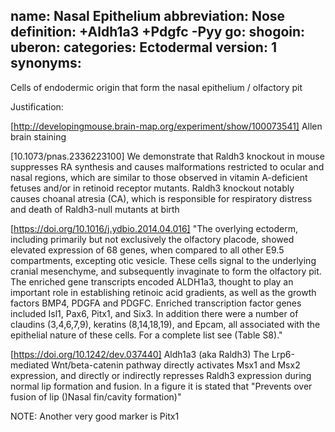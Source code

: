 name: Nasal Epithelium
abbreviation: Nose
definition: +Aldh1a3 +Pdgfc -Pyy
go:
shogoin: 
uberon: 
categories: Ectodermal
version: 1
synonyms:
---

Cells of endodermic origin that form the nasal epithelium / olfactory pit

Justification:

[http://developingmouse.brain-map.org/experiment/show/100073541] Allen brain staining

[10.1073/pnas.2336223100] We demonstrate that Raldh3 knockout in mouse suppresses RA synthesis and causes malformations restricted to ocular and nasal regions, which are similar to those observed in vitamin A-deficient fetuses and/or in retinoid receptor mutants. Raldh3 knockout notably causes choanal atresia (CA), which is responsible for respiratory distress and death of Raldh3-null mutants at birth

[https://doi.org/10.1016/j.ydbio.2014.04.016]
"The overlying ectoderm, including primarily but not exclusively the olfactory placode, showed elevated expression of 68 genes, when compared to all other E9.5 compartments, excepting otic vesicle. These cells signal to the underlying cranial mesenchyme, and subsequently invaginate to form the olfactory pit. The enriched gene transcripts encoded ALDH1a3, thought to play an important role in establishing retinoic acid gradients, as well as the growth factors BMP4, PDGFA and PDGFC. Enriched transcription factor genes included Isl1, Pax6, Pitx1, and Six3. In addition there were a number of claudins (3,4,6,7,9), keratins (8,14,18,19), and Epcam, all associated with the epithelial nature of these cells. For a complete list see (Table S8)."

[https://doi.org/10.1242/dev.037440] Aldh1a3 (aka Raldh3)
 The Lrp6-mediated Wnt/beta-catenin pathway directly activates Msx1 and Msx2 expression, and directly or indirectly represses Raldh3 expression during normal lip formation and fusion. In a figure it is stated that "Prevents over fusion of lip ()Nasal fin/cavity formation)"


NOTE: Another very good marker is Pitx1